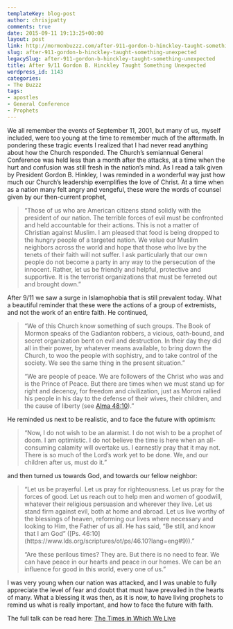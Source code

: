 ```yaml
---
templateKey: blog-post
author: chrisjpatty
comments: true
date: 2015-09-11 19:13:25+00:00
layout: post
link: http://mormonbuzzz.com/after-911-gordon-b-hinckley-taught-something-unexpected/
slug: after-911-gordon-b-hinckley-taught-something-unexpected
legacySlug: after-911-gordon-b-hinckley-taught-something-unexpected
title: After 9/11 Gordon B. Hinckley Taught Something Unexpected
wordpress_id: 1143
categories:
- The Buzzz
tags:
- apostles
- General Conference
- Prophets
---
```


We all remember the events of September 11, 2001, but many of us, myself included, were too young at the time to remember much of the aftermath. In pondering these tragic events I realized that I had never read anything about how the Church responded. The Church’s semiannual General Conference was held less than a month after the attacks, at a time when the hurt and confusion was still fresh in the nation’s mind. As I read a talk given by President Gordon B. Hinkley, I was reminded in a wonderful way just how much our Church’s leadership exemplifies the love of Christ. At a time when as a nation many felt angry and vengeful, these were the words of counsel given by our then-current prophet,


<blockquote>“Those of us who are American citizens stand solidly with the president of our nation. The terrible forces of evil must be confronted and held accountable for their actions. This is not a matter of Christian against Muslim. I am pleased that food is being dropped to the hungry people of a targeted nation. We value our Muslim neighbors across the world and hope that those who live by the tenets of their faith will not suffer. I ask particularly that our own people do not become a party in any way to the persecution of the innocent. Rather, let us be friendly and helpful, protective and supportive. It is the terrorist organizations that must be ferreted out and brought down.”</blockquote>


After 9/11 we saw a surge in Islamophobia that is still prevalent today. What a beautiful reminder that these were the actions of a group of extremists, and not the work of an entire faith. He continued, 


<blockquote>“We of this Church know something of such groups. The Book of Mormon speaks of the Gadianton robbers, a vicious, oath-bound, and secret organization bent on evil and destruction. In their day they did all in their power, by whatever means available, to bring down the Church, to woo the people with sophistry, and to take control of the society. We see the same thing in the present situation.”

“We are people of peace. We are followers of the Christ who was and is the Prince of Peace. But there are times when we must stand up for right and decency, for freedom and civilization, just as Moroni rallied his people in his day to the defense of their wives, their children, and the cause of liberty (see [Alma 48:10](https://www.lds.org/scriptures/bofm/alma/48.10?lang=eng#9)).”</blockquote>


He reminded us next to be realistic, and to face the future with optimism:


<blockquote>“Now, I do not wish to be an alarmist. I do not wish to be a prophet of doom. I am optimistic. I do not believe the time is here when an all-consuming calamity will overtake us. I earnestly pray that it may not. There is so much of the Lord’s work yet to be done. We, and our children after us, must do it.”</blockquote>


and then turned us towards God, and towards our fellow neighbor:


<blockquote>“Let us be prayerful. Let us pray for righteousness. Let us pray for the forces of good. Let us reach out to help men and women of goodwill, whatever their religious persuasion and wherever they live. Let us stand firm against evil, both at home and abroad. Let us live worthy of the blessings of heaven, reforming our lives where necessary and looking to Him, the Father of us all. He has said, “Be still, and know that I am God” ([Ps. 46:10](https://www.lds.org/scriptures/ot/ps/46.10?lang=eng#9)).”

“Are these perilous times? They are. But there is no need to fear. We can have peace in our hearts and peace in our homes. We can be an influence for good in this world, every one of us.”</blockquote>


I was very young when our nation was attacked, and I was unable to fully appreciate the level of fear and doubt that must have prevailed in the hearts of many. What a blessing it was then, as it is now, to have living prophets to remind us what is really important, and how to face the future with faith.

The full talk can be read here: [The Times in Which We Live](https://www.lds.org/general-conference/2001/10/the-times-in-which-we-live?lang=eng)

